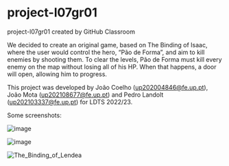 # project-l07gr01
project-l07gr01 created by GitHub Classroom

We decided to create an original game, based on The Binding of Isaac, where the user would control the hero, “Pão de Forma”, and aim to kill enemies by shooting them.
To clear the levels, Pão de Forma must kill every enemy on the map without losing all of his HP. When that happens, a door will open, allowing him to progress.

This project was developed by João Coelho (up202004846@fe.up.pt), João Mota (up202108677@fe.up.pt) and Pedro Landolt (up202103337@fe.up.pt) for LDTS 2022/23.

Some screenshots:

![image](https://user-images.githubusercontent.com/92723402/207059444-d1b64b62-30e9-43b0-9f56-ff92a1467850.png)

![image](https://user-images.githubusercontent.com/92723402/207061892-1fc0c342-9a6c-4eb4-9f5e-c4986ec9c921.png)

![The_Binding_of_Lendea](https://user-images.githubusercontent.com/92723402/209191871-bfb48d2a-4ade-449a-8a25-d6ca439960f5.gif)
